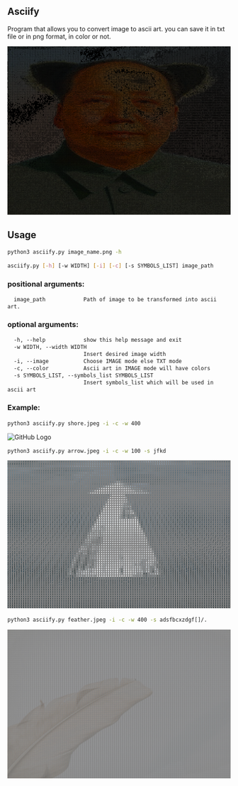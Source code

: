 ## Asciify
Program that allows you to convert image to ascii art.
you can save it in txt file or in png format, in color or not.

![GitHub Logo](Mao_Zedong_portrait_ascii.png)

## Usage
```bash
python3 asciify.py image_name.png -h
```
```bash
asciify.py [-h] [-w WIDTH] [-i] [-c] [-s SYMBOLS_LIST] image_path
```
### positional arguments:
```
  image_path            Path of image to be transformed into ascii art.
```

### optional arguments:
```
  -h, --help            show this help message and exit
  -w WIDTH, --width WIDTH
                        Insert desired image width
  -i, --image           Choose IMAGE mode else TXT mode
  -c, --color           Ascii art in IMAGE mode will have colors
  -s SYMBOLS_LIST, --symbols_list SYMBOLS_LIST
                        Insert symbols_list which will be used in ascii art
```

### Example:
```bash
python3 asciify.py shore.jpeg -i -c -w 400
```
![GitHub Logo](shore_ascii.png)

```bash
python3 asciify.py arrow.jpeg -i -c -w 100 -s jfkd
```
![GitHub Logo](arrow_ascii.png)

```bash
python3 asciify.py feather.jpeg -i -c -w 400 -s adsfbcxzdgf[]/.
```
![GitHub Logo](feather_ascii.png)